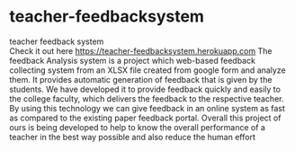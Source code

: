# teacher-feedbacksystem <br />
teacher feedback system <br />
Check it out here https://teacher-feedbacksystem.herokuapp.com
The feedback Analysis system is a project which web-based feedback collecting system from an XLSX file created from google form and analyze them. It provides automatic generation of feedback that is given by the students. We have developed it to provide feedback quickly and easily to the college faculty, which delivers the feedback to the respective teacher.
By using this technology we can give feedback in an online system as fast as compared to the existing paper feedback portal. 
Overall this project of ours is being developed to help to know the overall performance of a teacher in the best way possible and also reduce the human effort 
